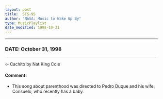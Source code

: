 ```yaml
---
layout: post
title:  STS-95
author: "NASA: Music to Wake Up By"
type: MusicPlaylist
date_modified: 1998-10-31
---
```


----
### DATE: October 31, 1998
----
⊹ Cachito by Nat King Cole

#### Comment:
* This song about parenthood was directed to Pedro Duque and his wife, Consuelo, who recently has a baby.
